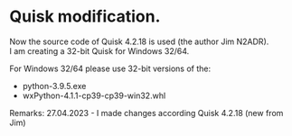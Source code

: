# Quisk modification.
Now the source code of Quisk 4.2.18 is used (the author Jim N2ADR).  
I am creating a 32-bit Quisk for Windows 32/64.

For Windows 32/64 please use 32-bit versions of the:
- python-3.9.5.exe
- wxPython-4.1.1-cp39-cp39-win32.whl

Remarks:
27.04.2023 - I made changes according Quisk 4.2.18 (new from Jim)
